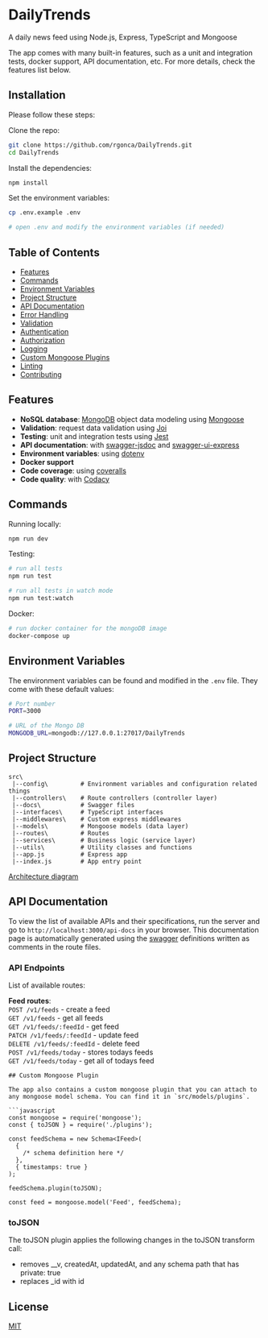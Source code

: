 # DailyTrends
A daily news feed using Node.js, Express, TypeScript and Mongoose

 The app comes with many built-in features, such as a unit and integration tests, docker support, API documentation, etc. For more details, check the features list below.

## Installation

Please follow these steps:

Clone the repo:

```bash
git clone https://github.com/rgonca/DailyTrends.git
cd DailyTrends
```
Install the dependencies:

```bash
npm install
```

Set the environment variables:

```bash
cp .env.example .env

# open .env and modify the environment variables (if needed)
```

## Table of Contents

- [Features](#features)
- [Commands](#commands)
- [Environment Variables](#environment-variables)
- [Project Structure](#project-structure)
- [API Documentation](#api-documentation)
- [Error Handling](#error-handling)
- [Validation](#validation)
- [Authentication](#authentication)
- [Authorization](#authorization)
- [Logging](#logging)
- [Custom Mongoose Plugins](#custom-mongoose-plugins)
- [Linting](#linting)
- [Contributing](#contributing)

## Features

- **NoSQL database**: [MongoDB](https://www.mongodb.com) object data modeling using [Mongoose](https://mongoosejs.com)
- **Validation**: request data validation using [Joi](https://github.com/hapijs/joi)
- **Testing**: unit and integration tests using [Jest](https://jestjs.io)
- **API documentation**: with [swagger-jsdoc](https://github.com/Surnet/swagger-jsdoc) and [swagger-ui-express](https://github.com/scottie1984/swagger-ui-express)
- **Environment variables**: using [dotenv](https://github.com/motdotla/dotenv) 
- **Docker support**
- **Code coverage**: using [coveralls](https://coveralls.io)
- **Code quality**: with [Codacy](https://www.codacy.com)

## Commands

Running locally:

```bash
npm run dev
```

Testing:

```bash
# run all tests
npm run test

# run all tests in watch mode
npm run test:watch
```

Docker:

```bash
# run docker container for the mongoDB image
docker-compose up

```

## Environment Variables

The environment variables can be found and modified in the `.env` file. They come with these default values:

```bash
# Port number
PORT=3000

# URL of the Mongo DB
MONGODB_URL=mongodb://127.0.0.1:27017/DailyTrends
```

## Project Structure

```
src\
 |--config\         # Environment variables and configuration related things
 |--controllers\    # Route controllers (controller layer)
 |--docs\           # Swagger files
 |--interfaces\     # TypeScript interfaces
 |--middlewares\    # Custom express middlewares
 |--models\         # Mongoose models (data layer)
 |--routes\         # Routes
 |--services\       # Business logic (service layer)
 |--utils\          # Utility classes and functions
 |--app.js          # Express app
 |--index.js        # App entry point
```

[Architecture diagram](diagram.drawio.svg)
## API Documentation

To view the list of available APIs and their specifications, run the server and go to `http://localhost:3000/api-docs` in your browser. This documentation page is automatically generated using the [swagger](https://swagger.io/) definitions written as comments in the route files.

### API Endpoints

List of available routes:

**Feed routes**:\
`POST /v1/feeds` - create a feed\
`GET /v1/feeds` - get all feeds\
`GET /v1/feeds/:feedId` - get feed\
`PATCH /v1/feeds/:feedId` - update feed\
`DELETE /v1/feeds/:feedId` - delete feed\
`POST /v1/feeds/today` - stores todays feeds\
`GET /v1/feeds/today` - get all of todays feed
```
## Custom Mongoose Plugin

The app also contains a custom mongoose plugin that you can attach to any mongoose model schema. You can find it in `src/models/plugins`.

```javascript
const mongoose = require('mongoose');
const { toJSON } = require('./plugins');

const feedSchema = new Schema<IFeed>(
  {
    /* schema definition here */
  },
  { timestamps: true }
);

feedSchema.plugin(toJSON);

const feed = mongoose.model('Feed', feedSchema);
```

### toJSON

The toJSON plugin applies the following changes in the toJSON transform call:

- removes \_\_v, createdAt, updatedAt, and any schema path that has private: true
- replaces \_id with id

## License

[MIT](LICENSE)

